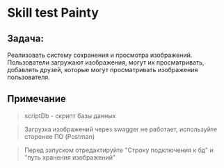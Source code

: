 # Skill test Painty

## Задача: 

Реализовать систему сохранения и просмотра изображений. Пользователи загружают изображения, могут их просматривать, добавлять друзей, которые могут просматривать изображения пользователя.

## Примечание

> scriptDb - скрипт базы данных

> Загрузка изображений через swagger не работает, используйте сторонее ПО (Postman)

> Перед запуском отредактируйте "Строку подключения к бд" и "путь хранения изображений"
